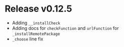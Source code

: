 # Release v0.12.5

- Adding `__installCheck`
- Adding docs for `checkFunction` and `urlFunction` for `_installRemotePackage`
- `_choose` line fix
